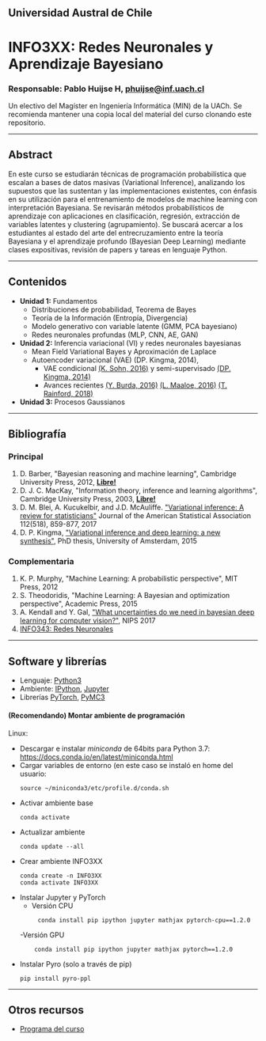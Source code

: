 ## Universidad Austral de Chile

# INFO3XX: Redes Neuronales y Aprendizaje Bayesiano

### Responsable: Pablo Huijse H, phuijse@inf.uach.cl

Un electivo del Magíster en Ingeniería Informática (MIN) de la UACh. Se recomienda mantener una copia local del material del curso clonando este repositorio. 

***
## Abstract

En este curso se estudiarán técnicas de programación probabilística que escalan a bases de datos masivas (Variational Inference), analizando los supuestos que las sustentan y las implementaciones existentes, con énfasis en su utilización para el entrenamiento de modelos de machine learning con interpretación Bayesiana. Se revisarán métodos probabilísticos de aprendizaje con aplicaciones en clasificación, regresión, extracción de variables latentes y clustering (agrupamiento). Se buscará acercar a los estudiantes al estado del arte del entrecruzamiento entre la teoría Bayesiana y el aprendizaje profundo (Bayesian Deep Learning) mediante clases expositivas, revisión de papers y tareas en lenguaje Python.


***
## Contenidos

- **Unidad 1:** Fundamentos
    - Distribuciones de probabilidad, Teorema de Bayes
    - Teoría de la Información (Entropía, Divergencia)
    - Modelo generativo con variable latente (GMM, PCA bayesiano)
    - Redes neuronales profundas (MLP, CNN, AE, GAN)
- **Unidad 2:** Inferencia variacional (VI) y redes neuronales bayesianas
    - Mean Field Variational Bayes y Aproximación de Laplace
    - Autoencoder variacional (VAE) (DP. Kingma, 2014), 
        - VAE condicional [(K. Sohn, 2016)](https://papers.nips.cc/paper/5775-learning-structured-output-representation-using-deep-conditional-generative-models) y semi-supervisado [(DP. Kingma, 2014)](https://arxiv.org/abs/1406.5298)
        - Avances recientes [(Y. Burda, 2016)](https://arxiv.org/abs/1509.00519) [(L. Maaloe, 2016)](https://arxiv.org/abs/1602.05473) [(T. Rainford, 2018)](https://arxiv.org/abs/1802.04537)
- **Unidad 3:** Procesos Gaussianos



***
## Bibliografía 


### Principal
1. D. Barber, "Bayesian reasoning and machine learning", Cambridge University Press, 2012, [**Libre!**](http://www.cs.ucl.ac.uk/staff/d.barber/brml/)
1. D. J. C. MacKay, "Information theory, inference and learning algorithms", Cambridge University Press, 2003, [**Libre!**](http://www.inference.org.uk/itprnn/book.html)
1. D. M. Blei, A. Kucukelbir, and J.D. McAuliffe. ["Variational inference: A review for statisticians"](https://arxiv.org/pdf/1601.00670.pdf) Journal of the American Statistical Association 112(518), 859-877, 2017
1. D. P. Kingma, ["Variational inference and deep learning: a new synthesis"](http://dpkingma.com/), PhD thesis, University of Amsterdam, 2015

### Complementaria

1. K. P. Murphy, "Machine Learning: A probabilistic perspective", MIT Press, 2012
1. S. Theodoridis, "Machine Learning: A Bayesian and optimization perspective", Academic Press, 2015
1. A. Kendall and Y. Gal, ["What uncertainties do we need in bayesian deep learning for computer vision?"](https://arxiv.org/pdf/1703.04977.pdf), NIPS 2017
1. [INFO343: Redes Neuronales](https://docs.google.com/presentation/d/1IJ2n8X4w8pvzNLmpJB-ms6-GDHWthfsJTFuyUqHfXg8/edit?usp=sharing)

***

## Software y librerías

- Lenguaje: [Python3](https://docs.python.org/3/)
- Ambiente: [IPython](https://ipython.org), [Jupyter](https://jupyter.org/)
- Librerías [PyTorch](https://pytorch.org/), [PyMC3](https://docs.pymc.io/)

#### (Recomendando) Montar ambiente de programación

Linux:
- Descargar e instalar *miniconda* de 64bits para Python 3.7: https://docs.conda.io/en/latest/miniconda.html
- Cargar variables de entorno (en este caso se instaló en home del usuario: 
    ```
    source ~/miniconda3/etc/profile.d/conda.sh
    ```
- Activar ambiente base
    ```
    conda activate
    ```
- Actualizar ambiente
    ```
    conda update --all
    ```
- Crear ambiente INFO3XX
    ```
    conda create -n INFO3XX
    conda activate INFO3XX
    ```
- Instalar Jupyter y PyTorch
    - Versión CPU
    ```
         conda install pip ipython jupyter mathjax pytorch-cpu==1.2.0 
    ```
    -Versión GPU
    ```    
        conda install pip ipython jupyter mathjax pytorch==1.2.0
    ```
- Instalar Pyro (solo a través de pip)
    ```
    pip install pyro-ppl
    ```




***
## Otros recursos


- [Programa del curso](https://docs.google.com/document/d/1EAEhxEz6LEDu7ux7NlD-ZLFRBq8fE-pxhkJf7W5y6JU/edit)

